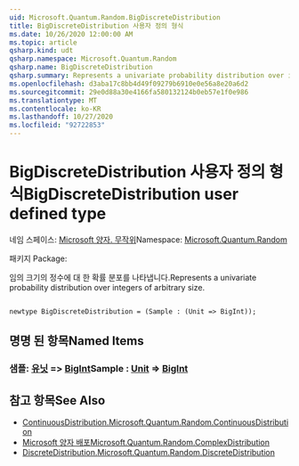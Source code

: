 ```yaml
---
uid: Microsoft.Quantum.Random.BigDiscreteDistribution
title: BigDiscreteDistribution 사용자 정의 형식
ms.date: 10/26/2020 12:00:00 AM
ms.topic: article
qsharp.kind: udt
qsharp.namespace: Microsoft.Quantum.Random
qsharp.name: BigDiscreteDistribution
qsharp.summary: Represents a univariate probability distribution over integers of arbitrary size.
ms.openlocfilehash: d3aba17c8bb4d49f09279b6910e0e56a8e20a6d2
ms.sourcegitcommit: 29e0d88a30e4166fa580132124b0eb57e1f0e986
ms.translationtype: MT
ms.contentlocale: ko-KR
ms.lasthandoff: 10/27/2020
ms.locfileid: "92722853"
---
```

# <a name="bigdiscretedistribution-user-defined-type"></a><span data-ttu-id="0da91-102">BigDiscreteDistribution 사용자 정의 형식</span><span class="sxs-lookup"><span data-stu-id="0da91-102">BigDiscreteDistribution user defined type</span></span>

<span data-ttu-id="0da91-103">네임 스페이스: [Microsoft 양자. 무작위](xref:Microsoft.Quantum.Random)</span><span class="sxs-lookup"><span data-stu-id="0da91-103">Namespace: [Microsoft.Quantum.Random](xref:Microsoft.Quantum.Random)</span></span>

<span data-ttu-id="0da91-104">패키지 [](https://nuget.org/packages/)</span><span class="sxs-lookup"><span data-stu-id="0da91-104">Package: [](https://nuget.org/packages/)</span></span>


<span data-ttu-id="0da91-105">임의 크기의 정수에 대 한 확률 분포를 나타냅니다.</span><span class="sxs-lookup"><span data-stu-id="0da91-105">Represents a univariate probability distribution over integers of arbitrary size.</span></span>

```qsharp

newtype BigDiscreteDistribution = (Sample : (Unit => BigInt));
```



## <a name="named-items"></a><span data-ttu-id="0da91-106">명명 된 항목</span><span class="sxs-lookup"><span data-stu-id="0da91-106">Named Items</span></span>

### <a name="sample--unit--bigint"></a><span data-ttu-id="0da91-107">샘플: [유닛](xref:microsoft.quantum.lang-ref.unit) => [BigInt](xref:microsoft.quantum.lang-ref.bigint)</span><span class="sxs-lookup"><span data-stu-id="0da91-107">Sample : [Unit](xref:microsoft.quantum.lang-ref.unit) => [BigInt](xref:microsoft.quantum.lang-ref.bigint)</span></span> 



## <a name="see-also"></a><span data-ttu-id="0da91-108">참고 항목</span><span class="sxs-lookup"><span data-stu-id="0da91-108">See Also</span></span>

- [<span data-ttu-id="0da91-109">ContinuousDistribution.</span><span class="sxs-lookup"><span data-stu-id="0da91-109">Microsoft.Quantum.Random.ContinuousDistribution</span></span>](xref:Microsoft.Quantum.Random.ContinuousDistribution)
- [<span data-ttu-id="0da91-110">Microsoft 양자 배포</span><span class="sxs-lookup"><span data-stu-id="0da91-110">Microsoft.Quantum.Random.ComplexDistribution</span></span>](xref:Microsoft.Quantum.Random.ComplexDistribution)
- [<span data-ttu-id="0da91-111">DiscreteDistribution.</span><span class="sxs-lookup"><span data-stu-id="0da91-111">Microsoft.Quantum.Random.DiscreteDistribution</span></span>](xref:Microsoft.Quantum.Random.DiscreteDistribution)